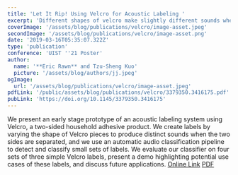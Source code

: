 ```yaml
---
title: 'Let It Rip! Using Velcro for Acoustic Labeling '
excerpt: 'Different shapes of velcro make slightly different sounds when ripped, which we trained a model to recognize. We argue that Velcro presents opportunities for passive acoustic activity labeling, based on sounds already in our enviornment'
coverImage: '/assets/blog/publications/velcro/image-asset.jpeg'
secondImage: '/assets/blog/publications/velcro/image-asset.png'
date: '2019-03-16T05:35:07.322Z'
type: 'publication'
conference: 'UIST ''21 Poster'
author:
  name: '**Eric Rawn** and Tzu-Sheng Kuo'
  picture: '/assets/blog/authors/jj.jpeg'
ogImage:
  url: '/assets/blog/publications/velcro/image-asset.jpeg'
pdfLink: '/public/assets/blog/publications/velcro/3379350.3416175.pdf'
pubLink: 'https://doi.org/10.1145/3379350.3416175'
---
```


We present an early stage prototype of an acoustic labeling system using Velcro, a two-sided household adhesive product. We create labels by varying the shape of Velcro pieces to produce distinct sounds when the two sides are separated, and we use an automatic audio classification pipeline to detect and classify small sets of labels. We evaluate our classifier on four sets of three simple Velcro labels, present a demo highlighting potential use cases of these labels, and discuss future applications. 
[Online Link](https://dl.acm.org/doi/abs/10.1145/3379350.3416175)
[PDF](/assets/blog/publications/velcro/3379350.3416175.pdf)